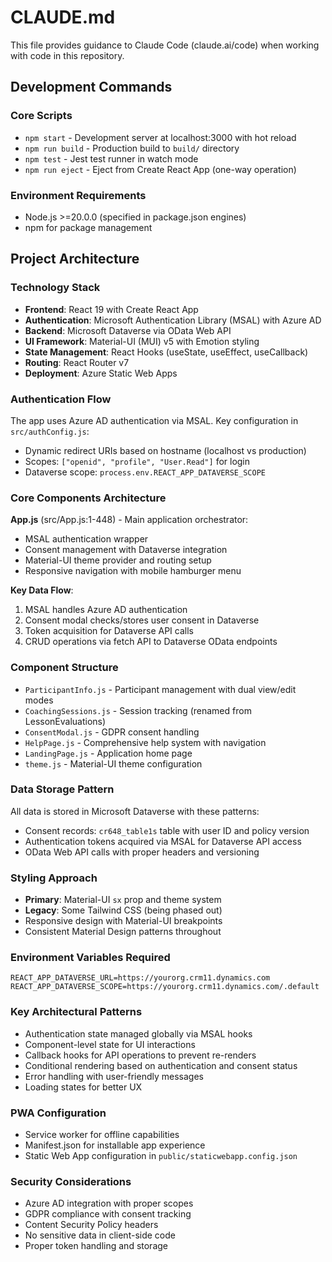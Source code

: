 # CLAUDE.md

This file provides guidance to Claude Code (claude.ai/code) when working with code in this repository.

## Development Commands

### Core Scripts
- `npm start` - Development server at localhost:3000 with hot reload
- `npm run build` - Production build to `build/` directory
- `npm test` - Jest test runner in watch mode
- `npm run eject` - Eject from Create React App (one-way operation)

### Environment Requirements
- Node.js >=20.0.0 (specified in package.json engines)
- npm for package management

## Project Architecture

### Technology Stack
- **Frontend**: React 19 with Create React App
- **Authentication**: Microsoft Authentication Library (MSAL) with Azure AD
- **Backend**: Microsoft Dataverse via OData Web API
- **UI Framework**: Material-UI (MUI) v5 with Emotion styling
- **State Management**: React Hooks (useState, useEffect, useCallback)
- **Routing**: React Router v7
- **Deployment**: Azure Static Web Apps

### Authentication Flow
The app uses Azure AD authentication via MSAL. Key configuration in `src/authConfig.js`:
- Dynamic redirect URIs based on hostname (localhost vs production)
- Scopes: `["openid", "profile", "User.Read"]` for login
- Dataverse scope: `process.env.REACT_APP_DATAVERSE_SCOPE`

### Core Components Architecture

**App.js** (src/App.js:1-448) - Main application orchestrator:
- MSAL authentication wrapper
- Consent management with Dataverse integration
- Material-UI theme provider and routing setup
- Responsive navigation with mobile hamburger menu

**Key Data Flow**:
1. MSAL handles Azure AD authentication
2. Consent modal checks/stores user consent in Dataverse
3. Token acquisition for Dataverse API calls
4. CRUD operations via fetch API to Dataverse OData endpoints

### Component Structure
- `ParticipantInfo.js` - Participant management with dual view/edit modes
- `CoachingSessions.js` - Session tracking (renamed from LessonEvaluations)
- `ConsentModal.js` - GDPR consent handling
- `HelpPage.js` - Comprehensive help system with navigation
- `LandingPage.js` - Application home page
- `theme.js` - Material-UI theme configuration

### Data Storage Pattern
All data is stored in Microsoft Dataverse with these patterns:
- Consent records: `cr648_table1s` table with user ID and policy version
- Authentication tokens acquired via MSAL for Dataverse API access
- OData Web API calls with proper headers and versioning

### Styling Approach
- **Primary**: Material-UI `sx` prop and theme system
- **Legacy**: Some Tailwind CSS (being phased out)
- Responsive design with Material-UI breakpoints
- Consistent Material Design patterns throughout

### Environment Variables Required
```
REACT_APP_DATAVERSE_URL=https://yourorg.crm11.dynamics.com
REACT_APP_DATAVERSE_SCOPE=https://yourorg.crm11.dynamics.com/.default
```

### Key Architectural Patterns
- Authentication state managed globally via MSAL hooks
- Component-level state for UI interactions
- Callback hooks for API operations to prevent re-renders
- Conditional rendering based on authentication and consent status
- Error handling with user-friendly messages
- Loading states for better UX

### PWA Configuration
- Service worker for offline capabilities
- Manifest.json for installable app experience
- Static Web App configuration in `public/staticwebapp.config.json`

### Security Considerations
- Azure AD integration with proper scopes
- GDPR compliance with consent tracking
- Content Security Policy headers
- No sensitive data in client-side code
- Proper token handling and storage